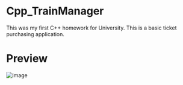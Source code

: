 # Cpp_TrainManager
This was my first C++ homework for University. This is a basic ticket purchasing application.
# Preview
![image](https://github.com/user-attachments/assets/5123c0a5-adb1-4538-abe8-4337591e0c24)
